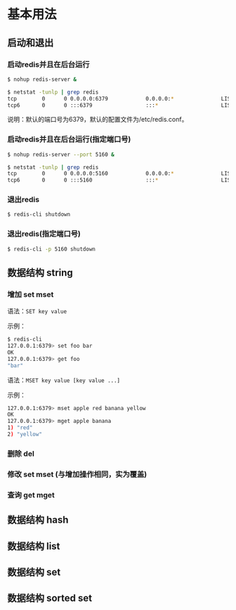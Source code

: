 # 基本用法

## 启动和退出

### 启动redis并且在后台运行

```bash
$ nohup redis-server &
```
```bash
$ netstat -tunlp | grep redis
tcp        0      0 0.0.0.0:6379            0.0.0.0:*               LISTEN      16716/redis-server  
tcp6       0      0 :::6379                 :::*                    LISTEN      16716/redis-server
```

说明：默认的端口号为6379，默认的配置文件为/etc/redis.conf。


### 启动redis并且在后台运行(指定端口号)

```bash
$ nohup redis-server --port 5160 &
```
```bash
$ netstat -tunlp | grep redis     
tcp        0      0 0.0.0.0:5160            0.0.0.0:*               LISTEN      16988/redis-server  
tcp6       0      0 :::5160                 :::*                    LISTEN      16988/redis-server  
```


### 退出redis

```bash
$ redis-cli shutdown
```


### 退出redis(指定端口号)

```bash
$ redis-cli -p 5160 shutdown
```


## 数据结构 string

### 增加 set mset

语法：`SET key value`

示例：

```bash
$ redis-cli 
127.0.0.1:6379> set foo bar
OK
127.0.0.1:6379> get foo
"bar"
```

语法：`MSET key value [key value ...]`

示例：

```bash
127.0.0.1:6379> mset apple red banana yellow
OK
127.0.0.1:6379> mget apple banana
1) "red"
2) "yellow"
```


### 删除 del


### 修改 set mset (与增加操作相同，实为覆盖)


### 查询 get mget





## 数据结构 hash



## 数据结构 list


## 数据结构 set


## 数据结构 sorted set






